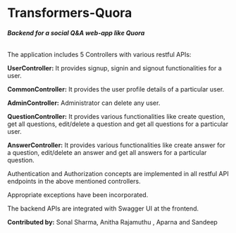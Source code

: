 # Transformers-Quora
###### **Backend for a social Q&amp;A web-app like Quora** 

The application includes 5 Controllers with various restful APIs:

**UserController:** It provides signup, signin and signout functionalities
for a user.

**CommonController:** It provides the user profile details of a particular 
user.

**AdminController:** Administrator can delete any user.

**QuestionController:** It provides various functionalities like 
create question, get all questions, edit/delete a question and 
get all questions for a particular user.

**AnswerController:** It provides various functionalities like 
create answer for a question, edit/delete an answer and 
get all answers for a particular question.

Authentication and Authorization concepts are implemented in all
restful API endpoints in the above mentioned controllers.

Appropriate exceptions have been incorporated.

The backend APIs are integrated with Swagger UI at the frontend.

**Contributed by:** Sonal Sharma, Anitha Rajamuthu , Aparna and Sandeep
